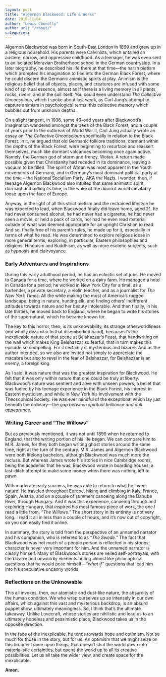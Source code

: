 ```yaml
---
layout: post
title: "Algernon Blackwood: Life & Works"
date: 2019-11-04
author: "Lewis Connolly"
author_url: "/about/"
categories:
---
```


Algernon Blackwood was born in South-East London in 1869 and grew up in a religious household. His parents were Calvinists, which entailed an austere, narrow, and oppressive childhood. As a teenager, he was even sent to an isolated Moravian Brotherhood school in the German countryside. In a later biography, he described his life there at that time—the harsh pietism which prompted his imagination to flee into the German Black Forest, where he could discern the Germanic animistic spirits at play. Animism is the religious belief that all objects, places, and creatures are infused with some kind of spiritual essence, almost as if there is a living memory in all plants, rocks, rivers, and in the soil itself. You could even understand *The Collective Unconscious*, which I spoke about last week, as Carl Jung’s attempt to capture animism in psychological terms: this collective memory which bubbles out from unknown depths.

On a slight tangent, in 1936, some 40-odd years after Blackwood’s imagination wandered amongst the trees of the Black Forest, and a couple of years prior to the outbreak of World War II, Carl Jung actually wrote an essay on *The Collective Unconscious* specifically in relation to the Black Forest. In it, he argued that old Germanic folklore traditions, dormant within the depths of the Black Forest, were beginning to resurface and reassert themselves, much like dormant volcanoes becoming once again active. Namely, the German god of storm and frenzy, Wotan. A return made possible given that Christianity had receded in its dominance, leaving a vacuum to be filled. The spirit of Wotan was most apparent in the Youth movements of Germany, and in Germany’s most dominant political party at the time – the National Socialism Party, AKA the Nazis. I wonder, then, if teenage Algernon Blackwood also intuited that same animistic spirit, dormant and biding its time, in the wake of the doom it would inevitably loose upon the face of Europe.

Anyway, in the light of all this strict pietism and the restrained lifestyle he was expected to lead, when Blackwood finally did leave home, aged 21, he had never consumed alcohol, he had never had a cigarette, he had never seen a movie, or held a pack of cards, nor had he even read material outside of what was deemed appropriate for an upright Christian to read. And so, finally free of his parent’s rules, he made up for it, especially in terms of what he read. He was determined to explore religious ideas in more general terms, exploring, in particular, Eastern philosophies and religions, Hinduism and Buddhism, as well as more esoteric subjects, such as hypnosis and clairvoyance. 

### Early Adventures and Inspirations

During this early adulthood period, he had an eclectic set of jobs. He moved to Canada for a time, where he worked on a dairy farm. He managed a hotel in Canada for a period; he worked in New York City for a time, as a bartender, a private secretary, a violin teacher, and as a journalist for *The New York Times*. All the while making the most of America’s rugged landscape, being in nature, hunting elk, and finding others’ indifferent attitudes towards nature and her beauty intolerable. And then finally, in his late thirties, he moved back to England, where he began to write his stories of the supernatural, which he became known for.

The key to this horror, then, is its unknowability, its strange otherworldliness (not wholly dissimilar to that disembodied hand), because it’s the inexplicable nature of that scene at Belshazzar’s Feast, that handwriting on the wall which makes King Belshazzar so fearful, that in turn makes this episode so compelling. For it certainly is mysterious and bizarre. And as the author intended, so we also are invited not simply to appreciate the macabre but also to revel in the fear of Belshazzar, for Belshazzar is an enemy, a foreign king. 

As I said, it was nature that was the greatest inspiration for Blackwood. He felt that it was only within nature that one could be truly at liberty. Blackwood’s nature was sentient and alive with unseen powers, a belief that was fueled by his teenage experience in the Black Forest, his interest in Eastern mysticism, and while in New York his involvement with the Theosophical Society. He was ever mindful of the exceptional which lay just beneath the ordinary—the *gap between spiritual brilliance and dull appearance.*

### Writing Career and “The Willows”

But as previously mentioned, it was not until 1899 when he returned to England, that the writing portion of his life began. We can compare him to M.R. James, for they both began writing ghost stories around the same time, right at the turn of the century. M.R. James and Algernon Blackwood were both lifelong bachelors, although Blackwood was much more the recluse. But whereas James wrote his stories in nice Cambridge rooms, being the academic that he was, Blackwood wrote in boarding houses, a last-ditch attempt to make some money when there was nothing left to pawn. 

With moderate early success, he was able to return to what he loved: nature. He traveled throughout Europe, hiking and climbing in Italy, France, Spain, Austria, and on a couple of summers canoeing along the Danube River, through Hungary. And it was this experience, canoeing through and exploring Hungary, that inspired his most famous piece of work, the one I read a little from, *“The Willows.”* The short story in its entirety is not very long. I read it all in less than a couple of hours, and it’s now out of copyright, so you can easily find it online.

In summary, the story is told from the perspective of an unnamed narrator and his companion, who is referred to as *“The Swede.”* The fact that Blackwood was not much of a people person is reflected in his stories; character is never very important for him. And the unnamed narrator is clearly himself. Many of Blackwood’s stories are veiled self-portrayals, with the bizarre and unworldly elements acting almost like philosophical questions that he would pose himself—*“what if”* questions that lead him into his speculative uncanny worlds.

### Reflections on the Unknowable

This all invokes, then, our atomistic and dust-like nature, the absurdity of the human condition. We who wrap ourselves up so intensely in our own affairs, which against this vast and mysterious backdrop, is an absurd puppet show, ultimately meaningless. So, I think that’s the ultimate takeaway. Unlike Lovecraft, whose stories are nihilistic and lead us to an ultimately hopeless and pessimistic place, Blackwood takes us in the opposite direction. 

In the face of the inexplicable, he tends towards hope and optimism. Not so much for those in the story, but for us. An optimism that we might seize on this broader frame upon things, that doesn’t shut the world down into materialistic certainties, but opens the world up to all its creative possibilities. Let us all take the wider view, and create space for the inexplicable.

**Amen.**